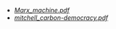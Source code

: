 - [_Marx_machine.pdf_](Marx_machine.pdf)
- [_mitchell_carbon-democracy.pdf_](mitchell_carbon-democracy.pdf)
